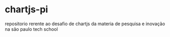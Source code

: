 # chartjs-pi
repositorio rerente ao desafio de chartjs da materia de pesquisa e inovação na são paulo tech school 
